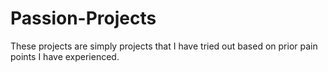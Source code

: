 # Passion-Projects
These projects are simply projects that I have tried out based on prior pain points I have experienced. 

